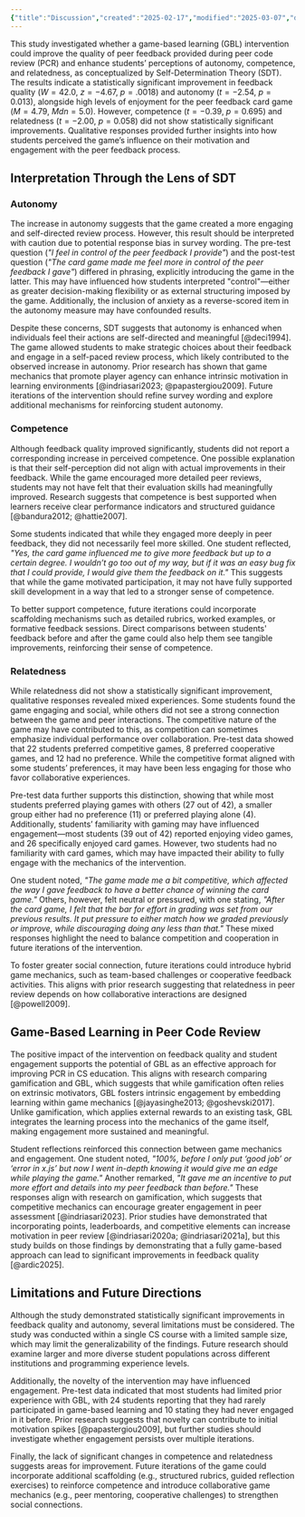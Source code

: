 ```yaml
---
{"title":"Discussion","created":"2025-02-17","modified":"2025-03-07","dg-publish":true,"permalink":"/50-works/research/discussion/","dgPassFrontmatter":true,"updated":"2025-03-07"}
---
```



This study investigated whether a game-based learning (GBL) intervention could improve the quality of peer feedback provided during peer code review (PCR) and enhance students’ perceptions of autonomy, competence, and relatedness, as conceptualized by Self-Determination Theory (SDT). The results indicate a statistically significant improvement in feedback quality ($W = 42.0$, $z = -4.67$, $p =.0018$) and autonomy ($t = -2.54$, $p = 0.013$), alongside high levels of enjoyment for the peer feedback card game ($M = 4.79$, $Mdn = 5.0$). However, competence ($t = -0.39$, $p = 0.695$) and relatedness ($t = -2.00$, $p = 0.058$) did not show statistically significant improvements. Qualitative responses provided further insights into how students perceived the game’s influence on their motivation and engagement with the peer feedback process.

## Interpretation Through the Lens of SDT

### Autonomy

The increase in autonomy suggests that the game created a more engaging and self-directed review process. However, this result should be interpreted with caution due to potential response bias in survey wording. The pre-test question (*"I feel in control of the peer feedback I provide"*) and the post-test question (*"The card game made me feel more in control of the peer feedback I gave"*) differed in phrasing, explicitly introducing the game in the latter. This may have influenced how students interpreted "control"—either as greater decision-making flexibility or as external structuring imposed by the game. Additionally, the inclusion of anxiety as a reverse-scored item in the autonomy measure may have confounded results.

Despite these concerns, SDT suggests that autonomy is enhanced when individuals feel their actions are self-directed and meaningful [@deci1994]. The game allowed students to make strategic choices about their feedback and engage in a self-paced review process, which likely contributed to the observed increase in autonomy. Prior research has shown that game mechanics that promote player agency can enhance intrinsic motivation in learning environments [@indriasari2023; @papastergiou2009]. Future iterations of the intervention should refine survey wording and explore additional mechanisms for reinforcing student autonomy.

### Competence

Although feedback quality improved significantly, students did not report a corresponding increase in perceived competence. One possible explanation is that their self-perception did not align with actual improvements in their feedback. While the game encouraged more detailed peer reviews, students may not have felt that their evaluation skills had meaningfully improved. Research suggests that competence is best supported when learners receive clear performance indicators and structured guidance [@bandura2012; @hattie2007].

Some students indicated that while they engaged more deeply in peer feedback, they did not necessarily feel more skilled. One student reflected, *"Yes, the card game influenced me to give more feedback but up to a certain degree. I wouldn’t go too out of my way, but if it was an easy bug fix that I could provide, I would give them the feedback on it."* This suggests that while the game motivated participation, it may not have fully supported skill development in a way that led to a stronger sense of competence.

To better support competence, future iterations could incorporate scaffolding mechanisms such as detailed rubrics, worked examples, or formative feedback sessions. Direct comparisons between students' feedback before and after the game could also help them see tangible improvements, reinforcing their sense of competence.

### Relatedness

While relatedness did not show a statistically significant improvement, qualitative responses revealed mixed experiences. Some students found the game engaging and social, while others did not see a strong connection between the game and peer interactions. The competitive nature of the game may have contributed to this, as competition can sometimes emphasize individual performance over collaboration. Pre-test data showed that 22 students preferred competitive games, 8 preferred cooperative games, and 12 had no preference. While the competitive format aligned with some students’ preferences, it may have been less engaging for those who favor collaborative experiences.

Pre-test data further supports this distinction, showing that while most students preferred playing games with others (27 out of 42), a smaller group either had no preference (11) or preferred playing alone (4). Additionally, students’ familiarity with gaming may have influenced engagement—most students (39 out of 42) reported enjoying video games, and 26 specifically enjoyed card games. However, two students had no familiarity with card games, which may have impacted their ability to fully engage with the mechanics of the intervention.

One student noted, *"The game made me a bit competitive, which affected the way I gave feedback to have a better chance of winning the card game."* Others, however, felt neutral or pressured, with one stating, *"After the card game, I felt that the bar for effort in grading was set from our previous results. It put pressure to either match how we graded previously or improve, while discouraging doing any less than that."* These mixed responses highlight the need to balance competition and cooperation in future iterations of the intervention.

To foster greater social connection, future iterations could introduce hybrid game mechanics, such as team-based challenges or cooperative feedback activities. This aligns with prior research suggesting that relatedness in peer review depends on how collaborative interactions are designed [@powell2009].

## Game-Based Learning in Peer Code Review

The positive impact of the intervention on feedback quality and student engagement supports the potential of GBL as an effective approach for improving PCR in CS education. This aligns with research comparing gamification and GBL, which suggests that while gamification often relies on extrinsic motivators, GBL fosters intrinsic engagement by embedding learning within game mechanics [@jayasinghe2013; @goshevski2017]. Unlike gamification, which applies external rewards to an existing task, GBL integrates the learning process into the mechanics of the game itself, making engagement more sustained and meaningful.

Student reflections reinforced this connection between game mechanics and engagement. One student noted, *"100%, before I only put ‘good job’ or ‘error in x.js’ but now I went in-depth knowing it would give me an edge while playing the game."* Another remarked, *"It gave me an incentive to put more effort and details into my peer feedback than before."* These responses align with research on gamification, which suggests that competitive mechanics can encourage greater engagement in peer assessment [@indriasari2023]. Prior studies have demonstrated that incorporating points, leaderboards, and competitive elements can increase motivation in peer review [@indriasari2020a; @indriasari2021a], but this study builds on those findings by demonstrating that a fully game-based approach can lead to significant improvements in feedback quality [@ardic2025].

## Limitations and Future Directions

Although the study demonstrated statistically significant improvements in feedback quality and autonomy, several limitations must be considered. The study was conducted within a single CS course with a limited sample size, which may limit the generalizability of the findings. Future research should examine larger and more diverse student populations across different institutions and programming experience levels.

Additionally, the novelty of the intervention may have influenced engagement. Pre-test data indicated that most students had limited prior experience with GBL, with 24 students reporting that they had rarely participated in game-based learning and 10 stating they had never engaged in it before. Prior research suggests that novelty can contribute to initial motivation spikes [@papastergiou2009], but further studies should investigate whether engagement persists over multiple iterations.

Finally, the lack of significant changes in competence and relatedness suggests areas for improvement. Future iterations of the game could incorporate additional scaffolding (e.g., structured rubrics, guided reflection exercises) to reinforce competence and introduce collaborative game mechanics (e.g., peer mentoring, cooperative challenges) to strengthen social connections.
